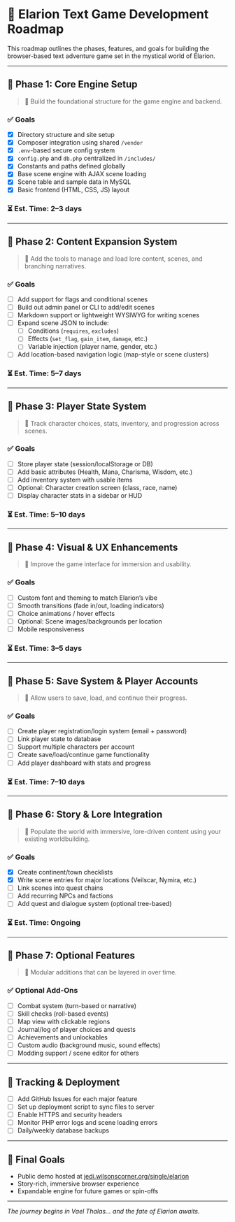 # 🧭 Elarion Text Game Development Roadmap

This roadmap outlines the phases, features, and goals for building the browser-based text adventure game set in the mystical world of Elarion.

---

## 📅 Phase 1: Core Engine Setup

> 🔧 Build the foundational structure for the game engine and backend.

### ✅ Goals
- [x] Directory structure and site setup
- [x] Composer integration using shared `/vendor`
- [x] `.env`-based secure config system
- [x] `config.php` and `db.php` centralized in `/includes/`
- [x] Constants and paths defined globally
- [x] Base scene engine with AJAX scene loading
- [x] Scene table and sample data in MySQL
- [x] Basic frontend (HTML, CSS, JS) layout

### ⏳ Est. Time: 2–3 days

---

## 📅 Phase 2: Content Expansion System

> 🧱 Add the tools to manage and load lore content, scenes, and branching narratives.

### ✅ Goals
- [ ] Add support for flags and conditional scenes
- [ ] Build out admin panel or CLI to add/edit scenes
- [ ] Markdown support or lightweight WYSIWYG for writing scenes
- [ ] Expand scene JSON to include:
  - [ ] Conditions (`requires`, `excludes`)
  - [ ] Effects (`set_flag`, `gain_item`, `damage`, etc.)
  - [ ] Variable injection (player name, gender, etc.)
- [ ] Add location-based navigation logic (map-style or scene clusters)

### ⏳ Est. Time: 5–7 days

---

## 📅 Phase 3: Player State System

> 🧠 Track character choices, stats, inventory, and progression across scenes.

### ✅ Goals
- [ ] Store player state (session/localStorage or DB)
- [ ] Add basic attributes (Health, Mana, Charisma, Wisdom, etc.)
- [ ] Add inventory system with usable items
- [ ] Optional: Character creation screen (class, race, name)
- [ ] Display character stats in a sidebar or HUD

### ⏳ Est. Time: 5–10 days

---

## 📅 Phase 4: Visual & UX Enhancements

> 🎨 Improve the game interface for immersion and usability.

### ✅ Goals
- [ ] Custom font and theming to match Elarion’s vibe
- [ ] Smooth transitions (fade in/out, loading indicators)
- [ ] Choice animations / hover effects
- [ ] Optional: Scene images/backgrounds per location
- [ ] Mobile responsiveness

### ⏳ Est. Time: 3–5 days

---

## 📅 Phase 5: Save System & Player Accounts

> 💾 Allow users to save, load, and continue their progress.

### ✅ Goals
- [ ] Create player registration/login system (email + password)
- [ ] Link player state to database
- [ ] Support multiple characters per account
- [ ] Create save/load/continue game functionality
- [ ] Add player dashboard with stats and progress

### ⏳ Est. Time: 7–10 days

---

## 📅 Phase 6: Story & Lore Integration

> 📝 Populate the world with immersive, lore-driven content using your existing worldbuilding.

### ✅ Goals
- [x] Create continent/town checklists
- [x] Write scene entries for major locations (Veilscar, Nymira, etc.)
- [ ] Link scenes into quest chains
- [ ] Add recurring NPCs and factions
- [ ] Add quest and dialogue system (optional tree-based)

### ⏳ Est. Time: Ongoing

---

## 📅 Phase 7: Optional Features

> 🧪 Modular additions that can be layered in over time.

### ✅ Optional Add-Ons
- [ ] Combat system (turn-based or narrative)
- [ ] Skill checks (roll-based events)
- [ ] Map view with clickable regions
- [ ] Journal/log of player choices and quests
- [ ] Achievements and unlockables
- [ ] Custom audio (background music, sound effects)
- [ ] Modding support / scene editor for others

---

## 📌 Tracking & Deployment

- [ ] Add GitHub Issues for each major feature
- [ ] Set up deployment script to sync files to server
- [ ] Enable HTTPS and security headers
- [ ] Monitor PHP error logs and scene loading errors
- [ ] Daily/weekly database backups

---

## 🚀 Final Goals

- Public demo hosted at [jedi.wilsonscorner.org/single/elarion](https://jedi.wilsonscorner.org/single/elarion)
- Story-rich, immersive browser experience
- Expandable engine for future games or spin-offs

---

*The journey begins in Vael Thalas... and the fate of Elarion awaits.*
